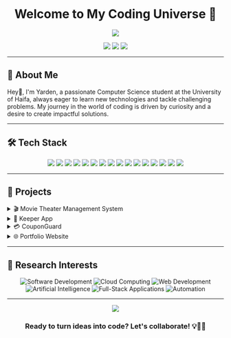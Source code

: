 <h1 align="center">Welcome to My Coding Universe 🚀</h1>

<p align="center">
  <img src="https://readme-typing-svg.herokuapp.com/?lines=Computer+Science+Student;Full-Stack+Developer;Always+learning+new+things&font=Fira%20Code&center=true&width=380&height=50">
</p>

<p align="center">
  <a href="mailto:yardene015@gmail.com"><img src="https://img.shields.io/badge/Email-D14836?style=for-the-badge&logo=gmail&logoColor=white"></a>
  <a href="https://www.linkedin.com/in/yardenitzhaky"><img src="https://img.shields.io/badge/LinkedIn-0077B5?style=for-the-badge&logo=linkedin&logoColor=white"></a>
  <a href="https://github.com/yardenitzhaky"><img src="https://img.shields.io/badge/GitHub-100000?style=for-the-badge&logo=github&logoColor=white"></a>
</p>

---

## 🧠 About Me

Hey👋, I'm Yarden, a passionate Computer Science student at the University of Haifa, always eager to learn new technologies and tackle challenging problems. My journey in the world of coding is driven by curiosity and a desire to create impactful solutions.

---

## 🛠️ Tech Stack

<p align="center">
  <img src="https://img.shields.io/badge/C-A8B9CC?style=for-the-badge&logo=c&logoColor=white">
  <img src="https://img.shields.io/badge/C++-00599C?style=for-the-badge&logo=c%2B%2B&logoColor=white">
  <img src="https://img.shields.io/badge/Python-3776AB?style=for-the-badge&logo=python&logoColor=white">
  <img src="https://img.shields.io/badge/Java-007396?style=for-the-badge&logo=java&logoColor=white">
  <img src="https://img.shields.io/badge/JavaScript-F7DF1E?style=for-the-badge&logo=javascript&logoColor=black">
  <img src="https://img.shields.io/badge/React-61DAFB?style=for-the-badge&logo=react&logoColor=black">
  <img src="https://img.shields.io/badge/Node.js-339933?style=for-the-badge&logo=node.js&logoColor=white">
  <img src="https://img.shields.io/badge/Express.js-000000?style=for-the-badge&logo=express&logoColor=white">
  <img src="https://img.shields.io/badge/Linux-FCC624?style=for-the-badge&logo=linux&logoColor=black">
  <img src="https://img.shields.io/badge/Bash%20Scripting-4EAA25?style=for-the-badge&logo=gnubash&logoColor=white">
  <img src="https://img.shields.io/badge/MySQL-4479A1?style=for-the-badge&logo=mysql&logoColor=white">
  <img src="https://img.shields.io/badge/PostgreSQL-4169E1?style=for-the-badge&logo=postgresql&logoColor=white">
  <img src="https://img.shields.io/badge/AWS-232F3E?style=for-the-badge&logo=amazon-aws&logoColor=white">
  <img src="https://img.shields.io/badge/Docker-2496ED?style=for-the-badge&logo=docker&logoColor=white">
  <img src="https://img.shields.io/badge/Kubernetes-326CE5?style=for-the-badge&logo=kubernetes&logoColor=white">
  <img src="https://img.shields.io/badge/Cloud-Computing-0C2D72?style=for-the-badge&logo=cloud&logoColor=white">
</p>


---

## 🚀 Projects

<details>
<summary>🎬 Movie Theater Management System</summary>

A comprehensive JavaFX application for managing movie theaters.

- **Tech Stack:** Java, JavaFX, OCSF, MySQL
- **Features:** 
  - Client-server communication
  - Database management with ORM
  - User-friendly GUI
- **[View repository](https://github.com/danielbob32/TheaterManager)**
</details>

<details>
<summary>📝 Keeper App</summary>
  
A full-stack note-taking application inspired by Google Keep.
- **Tech Stack:** React.js, Node.js, Express, PostgreSQL, Passport.js
- **Features:** 
  - User authentication (local and Google OAuth)
  - machine learning note categorization model for auto detection of categories to users.
  - Email verification and password reset functionality
- **[View Website](https://keeper-frontend-36zj.onrender.com)**
- **[View repository](https://github.com/yardenitzhaky/keeper)**
</details>

<details>
<summary>💳 CouponGuard</summary>

A full-stack coupon management system for secure and efficient handling of discount coupons.
- **Tech Stack:** React.js, #C, .NET, MySQL
- **Features:**
  - JWT-based authentication and BCrypt password hashing
  - Support for percentage and fixed amount discounts
  - Detailed usage tracking and reporting with export functionality
  - Responsive and modern UI with Tailwind CSS and PrimeReact
  - Advanced validation rules for coupon application
- **[View Website](http://couponguardbucket.s3-website-us-east-1.amazonaws.com)  (username:admin) (password:123456)**
- **[View repository](https://github.com/yardenitzhaky/Coupon-project)**
</details>

<details>
<summary>🌐 Portfolio Website</summary>

A responsive personal portfolio showcasing my projects and skills.

- **Tech Stack:** HTML5, CSS3, JavaScript.
- **Features:** 
  - Responsive design
  - Dynamic content loading
  - **[View Website](https://yardenitzhaky.github.io/Portfolio/)**
  - **[View repository](https://github.com/yardenitzhaky/Portfolio)**

</details>

---

## 🔬 Research Interests

<p align="center">
  <img src="https://img.shields.io/badge/Software%20Development-007ACC?style=for-the-badge&logo=visual-studio-code&logoColor=white" alt="Software Development">
  <img src="https://img.shields.io/badge/Cloud%20Computing-4285F4?style=for-the-badge&logo=google-cloud&logoColor=white" alt="Cloud Computing">
  <img src="https://img.shields.io/badge/Web%20Development-4285F4?style=for-the-badge&logo=html5&logoColor=white" alt="Web Development">
  <img src="https://img.shields.io/badge/Artificial%20Intelligence-FF6F00?style=for-the-badge&logo=openai&logoColor=white" alt="Artificial Intelligence">
  <img src="https://img.shields.io/badge/Full--Stack%20Applications-009688?style=for-the-badge&logo=javascript&logoColor=white" alt="Full-Stack Applications">
  <img src="https://img.shields.io/badge/Automation-FF6F00?style=for-the-badge&logo=python&logoColor=white" alt="Automation">
</p>

---

<p align="center">
  <img src="https://komarev.com/ghpvc/?username=yardenitzhaky&color=blueviolet&style=flat-square&label=Profile+Views">
</p>

<h3 align="center">Ready to turn ideas into code? Let's collaborate! 💡👨‍💻</h3>

